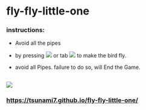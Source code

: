 # fly-fly-little-one


### instructions:
- Avoid all the pipes

- by pressing ![](https://res.cloudinary.com/dwm4qjpin/image/upload/c_limit,w_90/v1563227154/space-bar-png-7_ezjv6n.png) or tab ![](https://res.cloudinary.com/dwm4qjpin/image/upload/c_scale,w_58/v1563228249/touch_touching_touch_screen_touchpad-512_zowmro.png) to make the bird fly. 

- avoid all Pipes. failure to do so, will End the Game.

## ![](https://res.cloudinary.com/dwm4qjpin/image/upload/c_limit,w_335/v1563228395/Screen_Shot_2019-07-15_at_5.29.39_PM_erwvcw.png)

### https://tsunami7.github.io/fly-fly-little-one/
